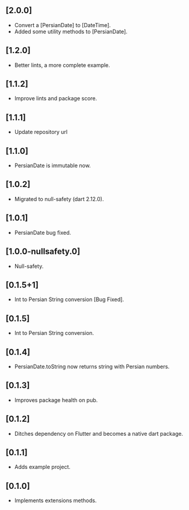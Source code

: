 ## [2.0.0]

* Convert a [PersianDate] to [DateTime].
* Added some utility methods to [PersianDate].

## [1.2.0]

* Better lints, a more complete example.

## [1.1.2]

* Improve lints and package score.

## [1.1.1]

* Update repository url

## [1.1.0]

* PersianDate is immutable now.
  
## [1.0.2]

* Migrated to null-safety (dart 2.12.0).

## [1.0.1]

* PersianDate bug fixed.

## [1.0.0-nullsafety.0]

* Null-safety.

## [0.1.5+1]

* Int to Persian String conversion [Bug Fixed].

## [0.1.5]

* Int to Persian String conversion.

## [0.1.4]

* PersianDate.toString now returns string with Persian numbers.

## [0.1.3]

* Improves package health on pub.

## [0.1.2]

* Ditches dependency on Flutter and becomes a native dart package.

## [0.1.1]

* Adds example project.

## [0.1.0]

* Implements extensions methods.
